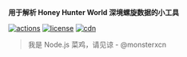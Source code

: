 **用于解析 Honey Hunter World 深境螺旋数据的小工具**


[![actions](https://img.shields.io/github/actions/workflow/status/monsterxcn/parse-hhw-abyss/update.yml?branch=main)](https://github.com/monsterxcn/parse-hhw-abyss/actions)
[![license](https://img.shields.io/github/license/monsterxcn/parse-hhw-abyss)](https://raw.githubusercontent.com/monsterxcn/parse-hhw-abyss/main/LICENSE)
[![cdn](https://img.shields.io/badge/cdn-aliyun-informational)](https://cdn.monsterx.cn/bot/abyss.json)


> 我是 Node.js 菜鸡，请见谅 - @monsterxcn
